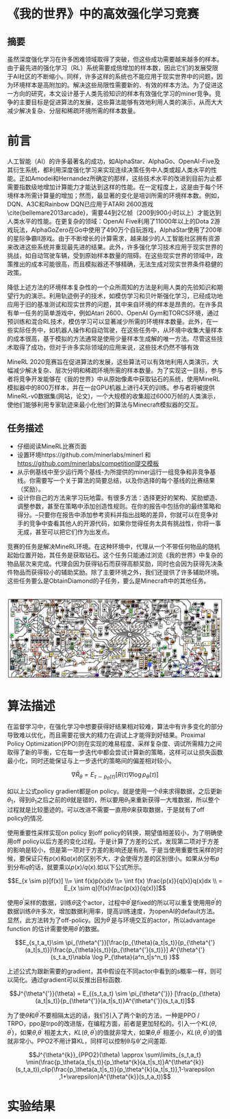 # 《我的世界》中的高效强化学习竞赛

## 摘要

虽然深度强化学习在许多困难领域取得了突破，但这些成功需要越来越多的样本。由于最先进的强化学习（RL）系统需要成倍增加的样本数，因此它们的发展受限于AI社区的不断缩小。同样，许多这样的系统也不能应用于现实世界中的问题，因为环境样本是高附加的。解决这些局限性需要新的、有效的样本方法。为了促进这一方向的研究，本文设计基于人类先验知识的样本有效强化学习的miner竞争。竞争的主要目标是促进算法的发展，这些算法能够有效地利用人类的演示，从而大大减少解决复杂、分层和稀疏环境所需的样本数量。

# 前言

人工智能（AI）的许多最著名的成功，如AlphaStar、AlphaGo、OpenAI-Five及其衍生系统，都利用深度强化学习来实现连续决策任务中人类或超人类水平的性能。正如Amodei和Hernandez所确定的那样，这些技术水平的改进到目前为止都需要指数级地增加计算能力才能达到这样的性能。在一定程度上，这是由于每个环境样本所需计算量的增加；然而，最显著的变化是培训所需的环境样本数。例如，DQN、A3C和Rainbow DQN已应用于ATARI 2600游戏\cite{bellemare2013arcade}，需要44到2亿帧（200到900小时以上）才能达到人类水平的性能。在更复杂的领域：OpenAI Five利用了11000年以上的Dota 2游戏玩法，AlphaGoZero在Go中使用了490万个自玩游戏，AlphaStar使用了200年的星际争霸II游戏。由于不断增长的计算需求，越来越少的人工智能社区拥有资源来改进这些系统并重现最先进的结果。此外，许多强化学习技术应用于现实世界的挑战，如自动驾驶车辆，受到原始样本数量的阻碍。在这些现实世界的领域中，政策推出的成本可能很高，而且模拟器还不够精确，无法生成对现实世界条件稳健的政策。

降低上述方法的环境样本复杂性的一个众所周知的方法是利用人类的先验知识和期望行为的演示。利用轨迹例子的技术，如模仿学习和贝叶斯强化学习，已经成功地应用于旧的基准测试和现实世界的问题，其中来自环境的样本是昂贵的。在许多具有单一任务的简单游戏中，例如Atari 2600、OpenAI Gym和TORCS环境，通过预训练和混合RL技术，模仿学习可以显著减少所需的环境样本数量。此外，在一些实际任务中，如机器人操作和自动驾驶，在这些任务中，从环境中收集大量样本的成本很高，基于模拟的方法通常是使用少量样本生成解的唯一方法。尽管这些技术取得了成功，但对于许多实际领域的应用来说，这些技术仍然不够有效


MineRL 2020竞赛旨在促进算法的发展，这些算法可以有效地利用人类演示，大幅减少解决复杂、层次分明和稀疏环境所需的样本数量。为了实现这一目标，参与者将竞争开发能够在《我的世界》中从原始像素中获取钻石的系统，使用MineRL模拟器中的800万样本，并在一台GPU机器上进行4天的训练。参与者将被提供MineRL-v0数据集(网站，论文)，一个大规模的收集超过6000万帧的人类演示，使他们能够利用专家轨迹来最小化他们的算法与Minecraft模拟器的交互。

## 任务描述

* 仔细阅读MineRL比赛页面
* 设置环境https://github.com/minerlabs/minerl 和 https://github.com/minerlabs/competition提交模板
* 从示例基线中至少运行两个基线-为所提供的miner运行一组竞争和非竞争基线。你需要写一个关于算法的简要总结，以及你选择的每个基线的比赛结果（奖励）。
* 设计你自己的方法来学习玩地雷。有很多方法：选择更好的架构、奖励塑造、调整参数，甚至在策略中添加创造性规则。在你的报告中包括你的最终策略和得分。–只要你在报告中添加参考资料并指出战略的差异，你就可以在竞争对手的竞争中查看其他人的开源代码，如果你觉得任务太具有挑战性，你将一事无成，甚至可以把它们作为出发点。


竞赛的任务是解决MineRL环境。在这种环境中，代理从一个不带任何物品的随机起始位置开始，其任务是获取钻石。这个任务只能通过浏览《我的世界》中复杂的物品层次来完成。代理会因为获得钻石而获得高额奖励，同时也会因为获得先决条件物品而获得较小的辅助奖励。除了主要环境之外，我们还提供了许多辅助环境。这些任务要么是ObtainDiamond的子任务，要么是Minecraft中的其他任务。

![图1](figer/aa.png)

# 算法描述

在监督学习中，在强化学习中想要获得好结果相对较难，算法中有许多变化的部分导致难以优化，而且需要花很大的精力在调试上才能得到好结果。Proximal Policy Optimization(PPO)则在实现的难易程度、采样复杂度、调试所需精力之间取得了新的平衡，它在每一步迭代中都会尝试计算新的策略，这样可以让损失函数最小化，同时还能保证与上一步迭代的策略间的偏差相对较小。

$$\nabla \bar{R}_{\theta} = 
  E_{\tau \sim p_{\theta}(\tau)}
  [R(\tau)\nabla\log p_{\theta}(\tau)]$$

如以上公式policy gradient都是on policy。就是使用一个$\theta$来求得数据，之后更新$\theta_1$，得到$\theta_1$之后之前的$\theta$就是错的，所以要用$\theta_1$来重新获得一大堆数据，所以整个过程就是比较墨迹的。可以改进不需要一直用$\theta$来获取数据，于是就有了off policy的情况.

使用重要性采样实现on policy 到off policy的转换，期望值相差较小，为了明确使用off policy以后方差的变化过程。于是计算了方差的公式，发现第二项对于方差的影响是较小，但是第一项对于方差的影响还是有的。于是当使用重要性采样的时候，要保证只有$p(x)$和$q(x)$的区别不大，才会使得方差的区别很小。如果从分布$p$到分布$q$的话，就要乘以$p(x)$/$q(x)$.如以下公式所示。

$$E_{x \sim p}[f(x)] \\=  \int f(x)p(x)dx \\= \int f(x) \frac{p(x)}{q(x)}q(x)dx \\ =   E_{x \sim q}[f(x)\frac{p(x)}{q(x)}]$$

使用$\theta^{'}$采样的数据，训练$\theta$这个actor，过程中$\theta^{'}$是fixed的所以可以重复使用用$\theta^{'}$的数据训练$\theta$许多次，增加数据利用率，提高训练速度，为openAI的default方法。显然，此方法转为了off-policy。因为$\theta^{'}$是与环境交互的actor，所以advantage function 的估计需要使用$\theta^{'}$的数据。

$$E_{s_t,a_t}\sim \pi_{\theta^{'}}[\frac{p_{\theta}(a_t|s_t)}{p_{\theta^{'}(a_t|s_t)}}\frac{p_{\theta}(s_t)}{p_{\theta^{'}(s_t)}}] A^{\theta^{'}(s_t.a_t)\nabla \log P_{\theta}(a^n_t|s^n_t) }$$

上述公式为跟新需要的gradient，其中假设在不同actor中看到的s概率一样，则可以简化。通过gradient可以反推出目标函数.

$$J^{\theta^{'}}(\theta) = E_{(s_t,a_t) \sim \pi_{\theta^{'}}} [\frac{p_{\theta}(a_t|s_t)}{p_{\theta^{'}}(a_t|s_t)}A^{\theta^{'}}(s_t,a_t)]$$

为了使$\theta$和$\theta^{'}$不要相隔太远的话，我们引入了两个新的方法，一种是PPO / TRPO，ppo是trpo的改进版，在编程方面，前者是更加轻松的。引入一个$KL(\theta,\theta^{'} )$，如果$\theta$,$\theta^{'}$ 相差太大，$KL(\theta,\theta^{'} )$的值就非常大，如果$\theta$,$\theta^{'}$ 相差小，$KL(\theta,\theta^{'} )$的值就非常小。PPO2不用计算KL，同样可以控制θ与θ'之间差距.

$$J^{\theta^{k}}_{PPO2}(\theta) \approx \sum\limits_{s_t,a_t} 
\min(\frac{p_\theta(a_t|s_t)}{p_\theta^{k}(a_t|s_t)}A^{\theta^{k}}(s_t,a_t)),clip(\frac{p_\theta(a_t|s_t)}{p_\theta^{k}(a_t|s_t)},1-\varepsilon ,1+\varepsilon)A^{\theta^{k}}(s_t,a_t))$$

# 实验结果

